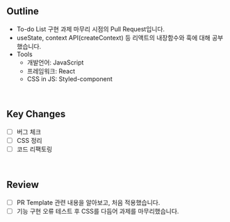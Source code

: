 ## Outline
- To-do List 구현 과제 마무리 시점의 Pull Request입니다.
- useState, context API(createContext) 등 리액트의 내장함수와 훅에 대해 공부했습니다.
- Tools
  - 개발언어: JavaScript
  - 프레임워크: React
  - CSS in JS: Styled-component


<br>

## Key Changes
- [ ] 버그 체크
- [ ] CSS 정리
- [ ] 코드 리팩토링

<br>

## Review

- [ ] PR Template 관련 내용을 알아보고, 처음 적용했습니다.
- [ ] 기능 구현 오류 테스트 후 CSS를 다듬어 과제를 마무리했습니다.
